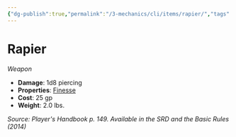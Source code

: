 ```yaml
---
{"dg-publish":true,"permalink":"/3-mechanics/cli/items/rapier/","tags":["ttrpg-cli/compendium/src/5e/phb","ttrpg-cli/item/rarity/none","ttrpg-cli/item/weapon/martial","ttrpg-cli/item/weapon/melee"]}
---
```


# Rapier
*Weapon*  


- **Damage**: 1d8 piercing
- **Properties**: [Finesse](3-Mechanics/CLI/rules/item-properties.md#Finesse)
- **Cost**: 25 gp
- **Weight**: 2.0 lbs.

*Source: Player's Handbook p. 149. Available in the <span title='Systems Reference Document (5.1)'>SRD</span> and the Basic Rules (2014)*